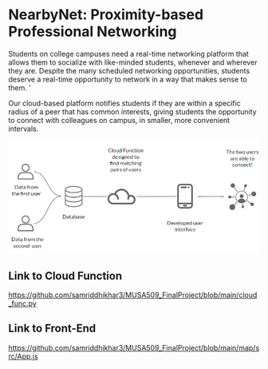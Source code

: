 # NearbyNet: Proximity-based Professional Networking 

Students on college campuses need a real-time networking platform that allows them to socialize with like-minded students, whenever and wherever they are. Despite the many scheduled networking opportunities, students deserve a real-time opportunity to network in a way that makes sense to them. '

Our cloud-based platform notifies students if they are within a specific radius of a peer that has common interests, giving students the opportunity to connect with colleagues on campus, in smaller, more convenient intervals. 

![IMG1](https://github.com/samriddhikhar3/MUSA509_FinalProject/blob/main/imgs/Screenshot%202024-05-10%20171224.png)

## Link to Cloud Function
https://github.com/samriddhikhar3/MUSA509_FinalProject/blob/main/cloud_func.py

## Link to Front-End

https://github.com/samriddhikhar3/MUSA509_FinalProject/blob/main/map/src/App.js








